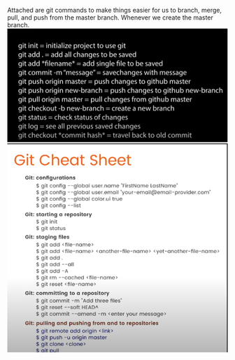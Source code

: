 Attached are git commands to make things easier for us to branch, merge, pull, and push from the master branch. Whenever we create the master branch.![git-commands](uploads/4a5422b9d7419d4b8acefbdb43815c0d/git-commands.png)![Screenshot_2023-04-06_at_9.48.24_AM](uploads/1eb4d890827d754cf4c79c53d52afb7d/Screenshot_2023-04-06_at_9.48.24_AM.png)